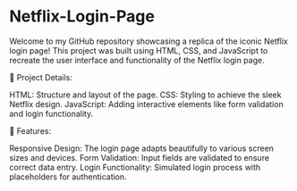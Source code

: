 # Netflix-Login-Page
Welcome to my GitHub repository showcasing a replica of the iconic Netflix login page! This project was built using HTML, CSS, and JavaScript to recreate the user interface and functionality of the Netflix login page.

📝 Project Details:

HTML: Structure and layout of the page.
CSS: Styling to achieve the sleek Netflix design.
JavaScript: Adding interactive elements like form validation and login functionality.

🔧 Features:

Responsive Design: The login page adapts beautifully to various screen sizes and devices.
Form Validation: Input fields are validated to ensure correct data entry.
Login Functionality: Simulated login process with placeholders for authentication.





